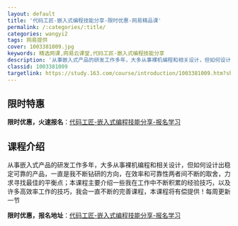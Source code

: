 ```yaml
---
layout: default
title: '代码工匠-嵌入式编程技能分享-限时优惠-网易精品课'
permalink: /:categories/:title/
categories: wangyi2
tags: 网易提供
cover: 1003381009.jpg
keywords: 精选网课,网易云课堂,代码工匠-嵌入式编程技能分享
description: '从事嵌入式产品的研发工作多年，大多从事裸机编程和相关设计，但如何设计出稳定可靠的产品，一直是我不断钻研的方向，在效率和可'
classid: 1003381009
targetlink: https://study.163.com/course/introduction/1003381009.htm?share=1&shareId=1025206652&utm_campaign=share&utm_medium=iphoneShare&utm_source=&utm_u=1025206652
---
```


## 限时特惠

**限时优惠，火速报名**：[代码工匠-嵌入式编程技能分享-报名学习](https://study.163.com/course/introduction/1003381009.htm?share=1&shareId=1025206652&utm_campaign=share&utm_medium=iphoneShare&utm_source=&utm_u=1025206652)

## 课程介绍

从事嵌入式产品的研发工作多年，大多从事裸机编程和相关设计，但如何设计出稳定可靠的产品，一直是我不断钻研的方向，在效率和可靠性两者间不断的取舍，力求寻找最佳的平衡点；本课程主要介绍一些我在工作中不断积累的经验技巧，以及许多高效率工作的技巧，我会一直不断的完善课程，本课程将有偿提供！每周更新一节

**限时优惠，报名地址**：[代码工匠-嵌入式编程技能分享-报名学习](https://study.163.com/course/introduction/1003381009.htm?share=1&shareId=1025206652&utm_campaign=share&utm_medium=iphoneShare&utm_source=&utm_u=1025206652)

